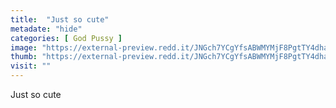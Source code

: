 ```yaml
---
title:  "Just so cute"
metadate: "hide"
categories: [ God Pussy ]
image: "https://external-preview.redd.it/JNGch7YCgYfsABWMYMjF8PgtTY4dhaZa2FMTwpxC5mw.jpg?auto=webp&s=ecbafbb81cf9975925f24c5da76743331d67274a"
thumb: "https://external-preview.redd.it/JNGch7YCgYfsABWMYMjF8PgtTY4dhaZa2FMTwpxC5mw.jpg?width=640&crop=smart&auto=webp&s=f1981b71ec596306aecb8881a54b21b2bf9ce577"
visit: ""
---
```

Just so cute
